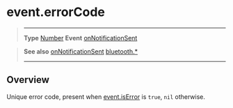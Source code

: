 # event.errorCode

> --------------------- ------------------------------------------------------------------------------------------
> __Type__              [Number](https://docs.coronalabs.com/api/type/Number.html)
> __Event__             [onNotificationSent](/plugin/bluetooth/type/Server/event/onNotificationSent/index.md)


> __See also__          [onNotificationSent](/plugin/bluetooth/type/Server/event/onNotificationSent/index.md)
>						[bluetooth.*](/plugin/bluetooth/index.md)
> --------------------- ------------------------------------------------------------------------------------------

## Overview

Unique error code, present when [event.isError](/plugin/bluetooth/type/Server/event/onNotificationSent/isError.md) is `true`, `nil` otherwise.
